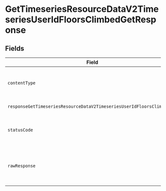 # GetTimeseriesResourceDataV2TimeseriesUserIdFloorsClimbedGetResponse


## Fields

| Field                                                                                                             | Type                                                                                                              | Required                                                                                                          | Description                                                                                                       |
| ----------------------------------------------------------------------------------------------------------------- | ----------------------------------------------------------------------------------------------------------------- | ----------------------------------------------------------------------------------------------------------------- | ----------------------------------------------------------------------------------------------------------------- |
| `contentType`                                                                                                     | *string*                                                                                                          | :heavy_check_mark:                                                                                                | HTTP response content type for this operation                                                                     |
| `responseGetTimeseriesResourceDataV2TimeseriesUserIdFloorsClimbedGet`                                             | [shared.ClientFacingFloorsClimbedTimeseries](../../../sdk/models/shared/clientfacingfloorsclimbedtimeseries.md)[] | :heavy_minus_sign:                                                                                                | Successful Response                                                                                               |
| `statusCode`                                                                                                      | *number*                                                                                                          | :heavy_check_mark:                                                                                                | HTTP response status code for this operation                                                                      |
| `rawResponse`                                                                                                     | [AxiosResponse](https://axios-http.com/docs/res_schema)                                                           | :heavy_minus_sign:                                                                                                | Raw HTTP response; suitable for custom response parsing                                                           |